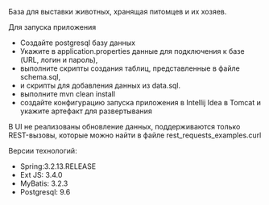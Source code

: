 База для выставки животных, хранящая питомцев и их хозяев. 

Для запуска приложения 
- Создайте postgresql базу данных
- Укажите в application.properties данные для подключения к базе (URL, логин и пароль), 
- выполните скрипты создания таблиц, представленные в файле schema.sql,
- и скрипты для добавления данных из data.sql.
- выполните mvn clean install
- создайте конфигурацию запуска приложения в Intellij Idea в Tomcat и укажите артефакт для развертывания

В UI не реализованы обновление данных, поддерживаются только REST-вызовы, которые можно найти в файле rest_requests_examples.curl

Версии технологий:
- Spring:3.2.13.RELEASE
- Ext JS: 3.4.0
- MyBatis: 3.2.3
- Postgresql: 9.6

